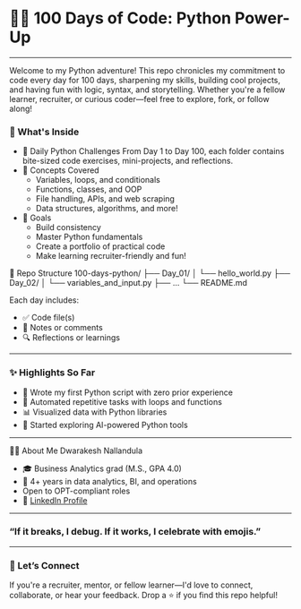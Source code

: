 # **🐍💯 100 Days of Code: Python Power-Up**
---------------------------------------------------

Welcome to my Python adventure! This repo chronicles my commitment to code every day for 100 days, sharpening my skills, building cool projects, and having fun with logic, syntax, and storytelling.
Whether you're a fellow learner, recruiter, or curious coder—feel free to explore, fork, or follow along!

### 🚀 What's Inside
- 📅 Daily Python Challenges
  From Day 1 to Day 100, each folder contains bite-sized code exercises, mini-projects, and reflections.
- 🧠 Concepts Covered
  - Variables, loops, and conditionals
  - Functions, classes, and OOP
  - File handling, APIs, and web scraping
  - Data structures, algorithms, and more!
- 🎯 Goals
  - Build consistency
  - Master Python fundamentals
  - Create a portfolio of practical code
  - Make learning recruiter-friendly and fun!

📂 Repo Structure
100-days-python/
├── Day_01/
│   └── hello_world.py
├── Day_02/
│   └── variables_and_input.py
├── ...
└── README.md

Each day includes:
- ✅ Code file(s)
- 📝 Notes or comments
- 🔍 Reflections or learnings
--------------------------------------------
### ✨ Highlights So Far
- 🐍 Wrote my first Python script with zero prior experience
- 🔄 Automated repetitive tasks with loops and functions
- 📊 Visualized data with Python libraries
- 🤖 Started exploring AI-powered Python tools
--------------------------------------------
🙋‍♂️ About Me
Dwarakesh Nallandula
- 🎓 Business Analytics grad (M.S., GPA 4.0)
- 💼 4+ years in data analytics, BI, and operations
- Open to OPT-compliant roles
- 🔗 [LinkedIn Profile
](https://www.linkedin.com/in/dwarakesh-nallandula-664990127/)
------------------------------------------

### “If it breaks, I debug. If it works, I celebrate with emojis.”
-----------------------------------------
### 📣 Let’s Connect
If you're a recruiter, mentor, or fellow learner—I'd love to connect, collaborate, or hear your feedback. Drop a ⭐ if you find this repo helpful!
